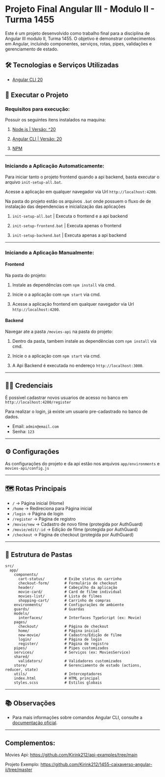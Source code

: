 # Projeto Final Angular III - Modulo II - Turma 1455

Este é um projeto desenvolvido como trabalho final para a disciplina de Angular III modulo II, Turma 1455. O objetivo é demonstrar conhecimentos em Angular, incluindo componentes, serviços, rotas, pipes, validações e gerenciamento de estado.

## 🛠️ Tecnologias e Serviços Utilizadas

- [Angular CLI 20](https://github.com/angular/angular-cli)

## 🚀 Executar o Projeto

### Requisitos para execução:

Possuir os seguintes itens instalados na maquina:

1. [Node.js | Versão: ^20](https://nodejs.org/pt/download)

2. [Angular CLI | Versão: 20](https://v16.angular.io/docs)

3. [NPM](https://www.npmjs.com/package/npm?activeTab=versions)
 
---
 
### Iniciando a Aplicação Automaticamente:

Para iniciar tanto o projeto frontend quando a api backend, basta executar o arquivo `init-setup-all.bat`.  

Acesse a aplicação em qualquer navegador via Url  `http://localhost:4200`.
 
Na pasta do projeto estão os arquivos `.bat` onde possuem o fluxo de de instalação das dependencias e inicialização das aplicações

1. `init-setup-all.bat` | Executa o frontend e a api backend

2. `init-setup-frontend.bat` | Executa apenas o frontend

3. `init-setup-backend.bat` | Executa apenas a api backend
 
---
 
### Iniciando a Aplicação Manualmente: 

#### Frontend
Na pasta do projeto:

1. Instale as dependências com `npm install` via cmd.

2. Inicie o a aplicação com `npm start` via cmd.

3. Acesse a aplicação frontend em qualquer navegador via Url  `http://localhost:4200`.

#### Backend
Navegar ate a pasta `/movies-api` na pasta do projeto:

1. Dentro da pasta, tambem instale as dependências com `npm install` via cmd.

2. Inicie o a aplicação com `npm start` via cmd.

3. A Api Backend é executada no endereço  `http://localhost:3000`.

---

## 🙍‍♂️ Credenciais
É possivel cadastrar novos usuarios de acesso no banco em `http://localhost:4200/register`

Para realizar o login, já existe um usuario pre-cadastrado no banco de dados.
- Email: `admin@email.com`
- Senha: `123` 

---

## ⚙️ Configurações
As configurações do projeto e da api estão nos arquivos `app/environments` e `movies-api/config.js`

---

## 🗺️ Rotas Principais

- `/`                → Página inicial (Home)
- `/home`            → Redireciona para Página inicial
- `/login`           → Página de login
- `/register`        → Página de registro
- `/movie/new`       → Cadastro de novo filme (protegida por AuthGuard)
- `/movie/edit/:id`  → Edição de filme (protegida por AuthGuard)
- `/checkout`        → Página de checkout (protegida por AuthGuard)

---

## 📁 Estrutura de Pastas

```plaintext
src/
  app/
    components/
      cart-status/         # Exibe status do carrinho
      checkout-form/       # Formulário de checkout
      header/              # Cabeçalho da aplicação
      movie-card/          # Card de filme individual
      movies-list/         # Lista de filmes
      shopping-cart/       # Carrinho de compras
    environments/          # Configurações de ambiente
    guards/                # Guardas
    models/
      interfaces/          # Interfaces TypeScript (ex: Movie)
    pages/
      checkout/            # Página de checkout
      home/                # Página inicial
      new-movie/           # Cadastro/Edição de filme
      login/               # Página de login
      register/            # Página de registro
    pipes/                 # Pipes customizados
    services/              # Serviços (ex: MoviesService)
    shared/
      validators/          # Validadores customizados
    store/                 # Gerenciamento de estado (actions, reducer, state)
    utils/                 # Interceptadores
    index.html             # HTML principal
    styles.scss            # Estilos globais
```
---

## 📚 Observações

- Para mais informações sobre comandos Angular CLI, consulte a [documentação oficial](https://angular.dev/tools/cli).

---
## Complementos:

Movies Api:
https://github.com/Kirink212/api-examples/tree/main

Projeto Exemplo:
https://github.com/Kirink212/1455-caixaverso-angular-ii/tree/master
